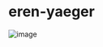 # eren-yaeger
![image](https://github.com/rorrrxleyy/eren-yaeger/assets/152163247/e8592bd1-80a5-4ec8-8dab-3c1a29d69986)
